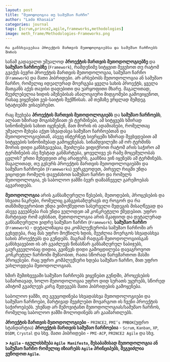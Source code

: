 ```yaml
---
layout: post
title: "მეთოდოლოგია თუ სამუშაო ჩარჩო"
author: "Lado Khasaia"
categories: journal
tags: [scrum,prince2,agile,frameworks,methodologies]
image: meth_frame/Methodologies-Frameworks.png
---
```

`რა განსხვავებაა პროექტის მართვის მეთოდოლოგიებსა და სამუშაო ჩარჩოებს შორის`

სანამ გადავალთ უშუალოდ **პროექტის მართვის მეთოდოლოგიებზე** და **სამუშაო ჩარჩოებზე** (`Framework`), რამდენიმე სიტყვით შევეხოთ თუ რატომ გვაქვს ბევრი პროექტის მართვის მეთოდოლოგია, სამუშაო ჩარჩო (`Framework`) და მათი ჰიბრიდები.
არ არსებობს მეთოდოლოგია ან სამუშაო ჩარჩო, რომელიც იდეალურად მოერგება ყველა სახის პროექტს, ყველა მათგანს აქვს თავისი დადებითი და უარყოფითი მხარე. მაგალითად, შეუძლებელია ხიდის აშენებისას ანალოგიური მიდგომები გამოვიყენოთ, რასაც ვიყენებთ ვებ-საიტის შექმნისას. 
ამ თემაზე ვრცლად შემდეგ სტატიებში ვისაუბრებთ.

რაც შეეხება **პროექტის მართვის მეთოდოლოგიებს** და **სამუშაო ჩარჩოებს**, ალბათ ხშირად მოგისმენიათ ეს ტერმინები, ამ სიტყვებს ხშირად სინონიმების სახით იყენებენ, მათ შორის ის ადამიანები, რომელთაც უშუალო შეხება აქვთ სხვადასვა სამუშაო ჩარჩოებთან და მეთოდოლოგიებთან, ასევე ინტერნეტ სივრცეში ხშირად შევხვდებით ამ სიტყვების სინონიმებად გამოყენებას.
სინამდვილეში ამ ორ ტერმინს შორის დიდი განსხვავებაა, შეიძლება ვიფიქროთ რატომ არის საჭირო ამ ტერმინების ასე ზუსტად განმარტება, ყოველივე ეს რამე მოცემულობას ცვლის?
ერთი შეხედვით არც არაფერს, გააჩნია ვინ იყენებს ამ ტერმინებს. მაგალითად, თუ გვსურს პროექტის მართვის მეთოდოლოგიებში და სამუშაო ჩარჩოები (`Frameworks`) ვერკვეოდეთ, პირველ რიგში უნდა ვიცოდეთ რომელს დავუძახოთ სამუშაო ჩარჩო და რომელს მეთოდოლოგია, ეს საბოლოო ჯამში ბევრ დამაბნეველ გარემოებას აგვარიდებს.

**მეთოდოლოგია** არის განსაზღვრული წესების, მეთოდების, პროცესების და სხვათა ნაკრები, რომელიც განგვისაზღვრავს  თუ როგორ და რა თანმიმდევრობით უნდა ვიმოქმედოთ სასურველი შედეგის მისაღწევად და ასევე გვეუბნება რას უნდა ველოდეთ ამ კონკრეტული ქმედებით. 
უფრო მარტივად რომ ავხსნათ, მეთოდოლოგია არის მკაფიოდ და დეტალურად განსაზღვრული ვიდრე სამუშაო ჩარჩო (`Framework`).
**სამუშაო ჩარჩო** (`Framework`) - დეტალიზაცია და კომპლექსურობა სამუშაო ჩარჩოში არ გვხვდება, რაც მას უფრო მოქნილს ხდის, შეუძლია მოერგოს სხვადასხვა სახის პროექტებს და გუნდებს. მაგრამ რადგან მეთოდოლოგიისგან განსხვავებით ის არ გვაძლევს წინასწარ განსაზღვრულ ნაბიჯებს, გაურკვევლობაც დიდია, გვიწევს დიდი გამოცდილება დავაგროვოთ კონკრეტულ ჩარჩოში მუშაობით, რათა სწორად წარვმართოთ მასში პროცესები.
რაც უფრო კომპლექსური ხდება სამუშაო ჩარჩო, მით უფრო უახლოვდება მეთოდოლოგიას.


ხშირ შემთხვევაში სამუშაო ჩარჩოებს ვიყენებთ გუნდში, პროცესების სამართავად, ხოლო მეთოდოლოგია უფრო დიდ სურათს უყურებს, სწორედ ამიტომ გვაძლევს კარგ შედეგებს მათი ჰიბრიდების გამოყენება.

საბოლოო ჯამში, თუ გვეცოდინება სხვადასხვა მეთოდოლოგიები და სამუშაო ჩარჩოები, მარტივად შევძლებთ მოვარგოთ ის ჩვენი პროექტის საჭიროებებს. უხეშად არ შემოვიტანთ მეთოდოლოგიას/სამუშაო ჩარჩოს, რომელიც საბოლოო ჯამში მოლოდინებს არ გაამართლებს.

**პროექტის მართვის მეთოდოლოგიები** - `PRINCE2`, `PMI’s PMBOK`(უფრო სტანდარტია)
**პროექტის მართვის სამუშაო ჩარჩოებია** - `Scrum`, `Kanban`, `XP`, `DSDM`, `Crystal` და სხვ.
მათი ჰიბრიდები - `PMI-ACP`, `PRINCE2 Agile` და სხვ.

**> `Agile` - იგულისხმება `Agile Manifesto`, შესაბამისად მეთოდოლოგია ან სამუშაო ჩარჩო რომელიც იზიარებს `Agile` პრინციპებს, შეგვიძლია ვუწოდოთ `Agile`.**
